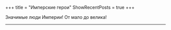 +++
title = "Имперские герои"
ShowRecentPosts = true
+++


Значимые люди Империи! От мало до велика!

---